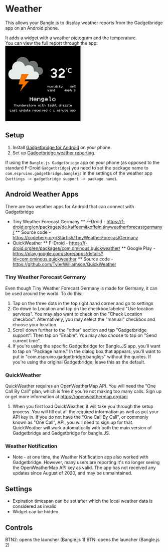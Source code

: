 # Weather

This allows your Bangle.js to display weather reports from the Gadgetbridge app on an Android phone.

It adds a widget with a weather pictogram and the temperature.   
You can view the full report through the app:   
![Screenshot](screenshot.png)

## Setup

1. Install [Gadgetbridge for Android](https://f-droid.org/packages/nodomain.freeyourgadget.gadgetbridge/) on your phone.
2. Set up [Gadgetbridge weather reporting](https://codeberg.org/Freeyourgadget/Gadgetbridge/wiki/Weather).

If using the `Bangle.js Gadgetbridge` app on your phone (as opposed to the standard F-Droid `Gadgetbridge`) you need to set the package name
to `com.espruino.gadgetbridge.banglejs` in the settings of the weather app (`settings -> gadgetbridge support -> package name`).

## Android Weather Apps

There are two weather apps for Android that can connect with Gadgetbridge
 * Tiny Weather Forecast Germany
 ** F-Droid - https://f-droid.org/en/packages/de.kaffeemitkoffein.tinyweatherforecastgermany/
 ** Source code - https://codeberg.org/Starfish/TinyWeatherForecastGermany
 * QuickWeather
 ** F-Droid - https://f-droid.org/en/packages/com.ominous.quickweather/
 ** Google Play - https://play.google.com/store/apps/details?id=com.ominous.quickweather
 ** Source code - https://github.com/TylerWilliamson/QuickWeather
 
 ### Tiny Weather Forecast Germany
 Even though Tiny Weather Forecast Germany is made for Germany, it can be used around the world. To do this:
 
1. Tap on the three dots in the top right hand corner and go to settings
2. Go down to Location and tap on the checkbox labeled "Use location services". You may also want to check on the "Check Location checkbox". Alternatively, you may select the "manual" checkbox and choose your location.
3. Scroll down further to the "other" section and tap "Gadgetbridge support". Then tap on "Enable". You may also choose to tap on "Send current time". 
4. If you're using the specific Gadgetbridge for Bangle.JS app, you'll want to tap on "Package name." In the dialog box that appears, you'll want to put in "com.espruino.gadgetbridge.banglejs" without the quotes. If you're using the original Gadgetbridge, leave this as the default.


### QuickWeather
QuickWeather requires an OpenWeatherMap API. You will need the "One Call By Call" plan, which is free if you're not making too many calls. Sign up or get more information at https://openweathermap.org/api

1. When you first load QuickWeather, it will take you through the setup process. You will fill out all the required information as well as put your API key in. If you do not have the "One Call By Call", or commonly known as "One Call", API, you will need to sign up for that. QuickWeather will work automatically with both the main version of Gadgetbridge and Gadgetbridge for bangle.JS.

### Weather Notification
* Note - at one time, the Weather Notification app also worked with Gadgetbridge. However, many users are reporting it's no longer seeing the OpenWeatherMap API key as valid. The app has not received any updates since August of 2020, and may be unmaintained. 

## Settings

* Expiration timespan can be set after which the local weather data is considered as invalid
* Widget can be hidden

## Controls

BTN2: opens the launcher (Bangle.js 1)
BTN: opens the launcher (Bangle.js 2)
